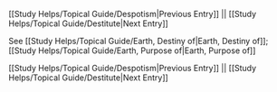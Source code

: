 [[Study Helps/Topical Guide/Despotism|Previous Entry]]  ||  [[Study Helps/Topical Guide/Destitute|Next Entry]]

 See [[Study Helps/Topical Guide/Earth, Destiny of|Earth, Destiny of]]; [[Study Helps/Topical Guide/Earth, Purpose of|Earth, Purpose of]]

[[Study Helps/Topical Guide/Despotism|Previous Entry]]  ||  [[Study Helps/Topical Guide/Destitute|Next Entry]]